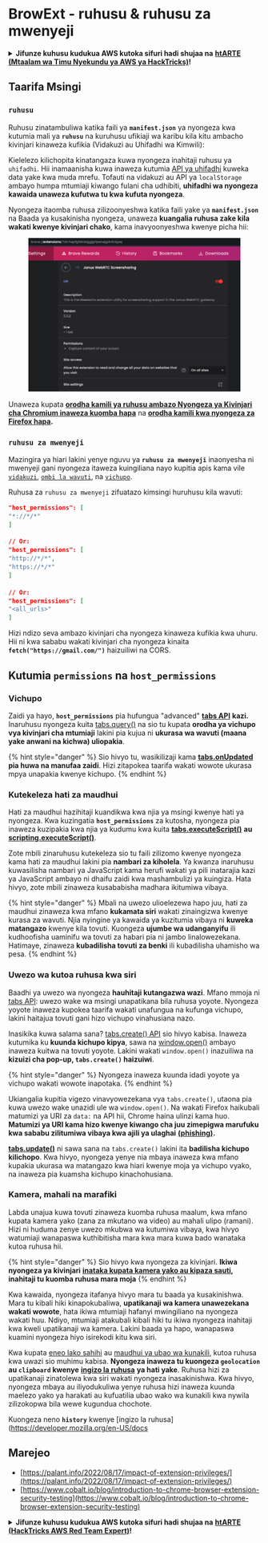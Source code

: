 # BrowExt - ruhusu & ruhusu za mwenyeji

<details>

<summary><strong>Jifunze kuhusu kudukua AWS kutoka sifuri hadi shujaa na</strong> <a href="https://training.hacktricks.xyz/courses/arte"><strong>htARTE (Mtaalam wa Timu Nyekundu ya AWS ya HackTricks)</strong></a><strong>!</strong></summary>

Njia nyingine za kusaidia HackTricks:

* Ikiwa unataka kuona **kampuni yako inayotangazwa katika HackTricks** au **kupakua HackTricks kwa muundo wa PDF** Angalia [**MPANGO WA KUJIUNGA**](https://github.com/sponsors/carlospolop)!
* Pata [**swag rasmi ya PEASS & HackTricks**](https://peass.creator-spring.com)
* Gundua [**Familia ya PEASS**](https://opensea.io/collection/the-peass-family), mkusanyiko wetu wa [**NFTs**](https://opensea.io/collection/the-peass-family) ya kipekee
* **Jiunge na** 💬 [**Kikundi cha Discord**](https://discord.gg/hRep4RUj7f) au [**kikundi cha telegram**](https://t.me/peass) au **tufuate** kwenye **Twitter** 🐦 [**@carlospolopm**](https://twitter.com/hacktricks_live)**.**
* **Shiriki mbinu zako za kudukua kwa kuwasilisha PR kwa** [**HackTricks**](https://github.com/carlospolop/hacktricks) na [**HackTricks Cloud**](https://github.com/carlospolop/hacktricks-cloud) repos za github.

</details>

## Taarifa Msingi

### **`ruhusu`**

Ruhusu zinatambuliwa katika faili ya **`manifest.json`** ya nyongeza kwa kutumia mali ya **`ruhusu`** na kuruhusu ufikiaji wa karibu kila kitu ambacho kivinjari kinaweza kufikia (Vidakuzi au Uhifadhi wa Kimwili):

Kielelezo kilichopita kinatangaza kuwa nyongeza inahitaji ruhusu ya `uhifadhi`. Hii inamaanisha kuwa inaweza kutumia [API ya uhifadhi](https://developer.mozilla.org/en-US/docs/Mozilla/Add-ons/WebExtensions/API/storage) kuweka data yake kwa muda mrefu. Tofauti na vidakuzi au API ya `localStorage` ambayo humpa mtumiaji kiwango fulani cha udhibiti, **uhifadhi wa nyongeza kawaida unaweza kufutwa tu kwa kufuta nyongeza**.

Nyongeza itaomba ruhusa zilizoonyeshwa katika faili yake ya **`manifest.json`** na Baada ya kusakinisha nyongeza, unaweza **kuangalia ruhusa zake kila wakati kwenye kivinjari chako**, kama inavyoonyeshwa kwenye picha hii:

<figure><img src="../../.gitbook/assets/image (2) (1).png" alt=""><figcaption></figcaption></figure>

Unaweza kupata [**orodha kamili ya ruhusu ambazo Nyongeza ya Kivinjari cha Chromium inaweza kuomba hapa**](https://developer.chrome.com/docs/extensions/develop/concepts/declare-permissions#permissions) na [**orodha kamili kwa nyongeza za Firefox hapa**](https://developer.mozilla.org/en-US/docs/Mozilla/Add-ons/WebExtensions/manifest.json/permissions#api\_permissions)**.**

### `ruhusu za mwenyeji`

Mazingira ya hiari lakini yenye nguvu ya **`ruhusu za mwenyeji`** inaonyesha ni mwenyeji gani nyongeza itaweza kuingiliana nayo kupitia apis kama vile [`vidakuzi`](https://developer.mozilla.org/en-US/docs/Mozilla/Add-ons/WebExtensions/API/cookies), [`ombi la wavuti`](https://developer.mozilla.org/en-US/docs/Mozilla/Add-ons/WebExtensions/API/webRequest), na [`vichupo`](https://developer.mozilla.org/en-US/docs/Mozilla/Add-ons/WebExtensions/API/tabs).

Ruhusa za `ruhusu za mwenyeji` zifuatazo kimsingi huruhusu kila wavuti:
```json
"host_permissions": [
"*://*/*"
]

// Or:
"host_permissions": [
"http://*/*",
"https://*/*"
]

// Or:
"host_permissions": [
"<all_urls>"
]
```
Hizi ndizo seva ambazo kivinjari cha nyongeza kinaweza kufikia kwa uhuru. Hii ni kwa sababu wakati kivinjari cha nyongeza kinaita **`fetch("https://gmail.com/")`** haizuiliwi na CORS.

## Kutumia `permissions` na `host_permissions`

### Vichupo

Zaidi ya hayo, **`host_permissions`** pia hufungua "advanced" [**tabs API**](https://developer.mozilla.org/en-US/docs/Mozilla/Add-ons/WebExtensions/API/tabs) **kazi.** Inaruhusu nyongeza kuita [tabs.query()](https://developer.mozilla.org/en-US/docs/Mozilla/Add-ons/WebExtensions/API/tabs/query) na sio tu kupata **orodha ya vichupo vya kivinjari cha mtumiaji** lakini pia kujua ni **ukurasa wa wavuti (maana yake anwani na kichwa) uliopakia**.

{% hint style="danger" %}
Sio hivyo tu, wasikilizaji kama [**tabs.onUpdated**](https://developer.mozilla.org/en-US/docs/Mozilla/Add-ons/WebExtensions/API/tabs/onUpdated) **pia huwa na manufaa zaidi**. Hizi zitapokea taarifa wakati wowote ukurasa mpya unapakia kwenye kichupo.
{% endhint %}

### Kutekeleza hati za maudhui <a href="#running-content-scripts" id="running-content-scripts"></a>

Hati za maudhui hazihitaji kuandikwa kwa njia ya msingi kwenye hati ya nyongeza. Kwa kuzingatia **`host_permissions`** za kutosha, nyongeza pia inaweza kuzipakia kwa njia ya kudumu kwa kuita [**tabs.executeScript()**](https://developer.mozilla.org/en-US/docs/Mozilla/Add-ons/WebExtensions/API/tabs/executeScript) **au** [**scripting.executeScript()**](https://developer.mozilla.org/en-US/docs/Mozilla/Add-ons/WebExtensions/API/scripting/executeScript).

Zote mbili zinaruhusu kutekeleza sio tu faili zilizomo kwenye nyongeza kama hati za maudhui lakini pia **nambari za kiholela**. Ya kwanza inaruhusu kuwasilisha nambari ya JavaScript kama herufi wakati ya pili inatarajia kazi ya JavaScript ambayo ni dhaifu zaidi kwa mashambulizi ya kuingiza. Hata hivyo, zote mbili zinaweza kusababisha madhara ikitumiwa vibaya.

{% hint style="danger" %}
Mbali na uwezo ulioelezewa hapo juu, hati za maudhui zinaweza kwa mfano **kukamata siri** wakati zinaingizwa kwenye kurasa za wavuti. Njia nyingine ya kawaida ya kuzitumia vibaya ni **kuweka matangazo** kwenye kila tovuti. Kuongeza **ujumbe wa udanganyifu** ili kudhoofisha uaminifu wa tovuti za habari pia ni jambo linalowezekana. Hatimaye, zinaweza **kubadilisha tovuti za benki** ili kubadilisha uhamisho wa pesa.
{% endhint %}

### Uwezo wa kutoa ruhusa kwa siri <a href="#implicit-privileges" id="implicit-privileges"></a>

Baadhi ya uwezo wa nyongeza **hauhitaji kutangazwa wazi**. Mfano mmoja ni [tabs API](https://developer.mozilla.org/en-US/docs/Mozilla/Add-ons/WebExtensions/API/tabs): uwezo wake wa msingi unapatikana bila ruhusa yoyote. Nyongeza yoyote inaweza kupokea taarifa wakati unafungua na kufunga vichupo, lakini haitajua tovuti gani hizo vichupo vinahusiana nazo.

Inasikika kuwa salama sana? [tabs.create() API](https://developer.mozilla.org/en-US/docs/Mozilla/Add-ons/WebExtensions/API/tabs/create) sio hivyo kabisa. Inaweza kutumika ku **kuunda kichupo kipya**, sawa na [window.open()](https://developer.mozilla.org/en-US/docs/Web/API/Window/open) ambayo inaweza kuitwa na tovuti yoyote. Lakini wakati `window.open()` inazuiliwa na **kizuizi cha pop-up, `tabs.create()` haizuiwi**.

{% hint style="danger" %}
Nyongeza inaweza kuunda idadi yoyote ya vichupo wakati wowote inapotaka.
{% endhint %}

Ukiangalia kupitia vigezo vinavyowezekana vya `tabs.create()`, utaona pia kuwa uwezo wake unazidi ule wa `window.open()`. Na wakati Firefox haikubali matumizi ya URI za `data:` na API hii, Chrome haina ulinzi kama huo. **Matumizi ya URI kama hizo kwenye kiwango cha juu zimepigwa marufuku kwa sababu zilitumiwa vibaya kwa ajili ya ulaghai** [**(phishing)**](https://bugzilla.mozilla.org/show_bug.cgi?id=1331351)**.**

[**tabs.update()**](https://developer.mozilla.org/en-US/docs/Mozilla/Add-ons/WebExtensions/API/tabs/update) ni sawa sana na `tabs.create()` lakini ita **badilisha kichupo kilichopo**. Kwa hivyo, nyongeza yenye nia mbaya inaweza kwa mfano kupakia ukurasa wa matangazo kwa hiari kwenye moja ya vichupo vyako, na inaweza pia kuamsha kichupo kinachohusiana.

### Kamera, mahali na marafiki <a href="#webcam-geolocation-and-friends" id="webcam-geolocation-and-friends"></a>

Labda unajua kuwa tovuti zinaweza kuomba ruhusa maalum, kwa mfano kupata kamera yako (zana za mkutano wa video) au mahali ulipo (ramani). Hizi ni huduma zenye uwezo mkubwa wa kutumiwa vibaya, kwa hivyo watumiaji wanapaswa kuthibitisha mara kwa mara kuwa bado wanataka kutoa ruhusa hii.

{% hint style="danger" %}
Sio hivyo kwa nyongeza za kivinjari. **Ikiwa nyongeza ya kivinjari** [**inataka kupata kamera yako au kipaza sauti**](https://developer.mozilla.org/en-US/docs/Web/API/MediaDevices/getUserMedia)**, inahitaji tu kuomba ruhusa mara moja**
{% endhint %}

Kwa kawaida, nyongeza itafanya hivyo mara tu baada ya kusakinishwa. Mara tu kibali hiki kinapokubaliwa, **upatikanaji wa kamera unawezekana wakati wowote**, hata ikiwa mtumiaji hafanyi mwingiliano na nyongeza wakati huu. Ndiyo, mtumiaji atakubali kibali hiki tu ikiwa nyongeza inahitaji kwa kweli upatikanaji wa kamera. Lakini baada ya hapo, wanapaswa kuamini nyongeza hiyo isirekodi kitu kwa siri.

Kwa kupata [eneo lako sahihi](https://developer.mozilla.org/en-US/docs/Web/API/Geolocation) au [maudhui ya ubao wa kunakili](https://developer.mozilla.org/en-US/docs/Web/API/Clipboard_API), kutoa ruhusa kwa uwazi sio muhimu kabisa. **Nyongeza inaweza tu kuongeza `geolocation` au `clipboard` kwenye** [**ingizo la ruhusa**](https://developer.mozilla.org/en-US/docs/Mozilla/Add-ons/WebExtensions/manifest.json/permissions) **ya hati yake**. Ruhusa hizi za upatikanaji zinatolewa kwa siri wakati nyongeza inasakinishwa. Kwa hivyo, nyongeza mbaya au iliyodukuliwa yenye ruhusa hizi inaweza kuunda maelezo yako ya harakati au kufuatilia ubao wako wa kunakili kwa nywila zilizokopwa bila wewe kugundua chochote.

Kuongeza neno **`history`** kwenye [ingizo la ruhusa](https://developer.mozilla.org/en-US/docs
## **Marejeo**

* [https://palant.info/2022/08/17/impact-of-extension-privileges/](https://palant.info/2022/08/17/impact-of-extension-privileges/)
* [https://www.cobalt.io/blog/introduction-to-chrome-browser-extension-security-testing](https://www.cobalt.io/blog/introduction-to-chrome-browser-extension-security-testing)

<details>

<summary><strong>Jifunze kuhusu kudukua AWS kutoka sifuri hadi shujaa na</strong> <a href="https://training.hacktricks.xyz/courses/arte"><strong>htARTE (HackTricks AWS Red Team Expert)</strong></a><strong>!</strong></summary>

Njia nyingine za kusaidia HackTricks:

* Ikiwa unataka kuona **kampuni yako inatangazwa kwenye HackTricks** au **kupakua HackTricks kwa muundo wa PDF** Angalia [**MPANGO WA KUJIUNGA**](https://github.com/sponsors/carlospolop)!
* Pata [**swag rasmi ya PEASS & HackTricks**](https://peass.creator-spring.com)
* Gundua [**The PEASS Family**](https://opensea.io/collection/the-peass-family), mkusanyiko wetu wa [**NFTs**](https://opensea.io/collection/the-peass-family) ya kipekee
* **Jiunge na** 💬 [**Kikundi cha Discord**](https://discord.gg/hRep4RUj7f) au [**kikundi cha telegram**](https://t.me/peass) au **tufuate** kwenye **Twitter** 🐦 [**@carlospolopm**](https://twitter.com/hacktricks_live)**.**
* **Shiriki mbinu zako za kudukua kwa kuwasilisha PR kwa** [**HackTricks**](https://github.com/carlospolop/hacktricks) na [**HackTricks Cloud**](https://github.com/carlospolop/hacktricks-cloud) repos za github.

</details>

